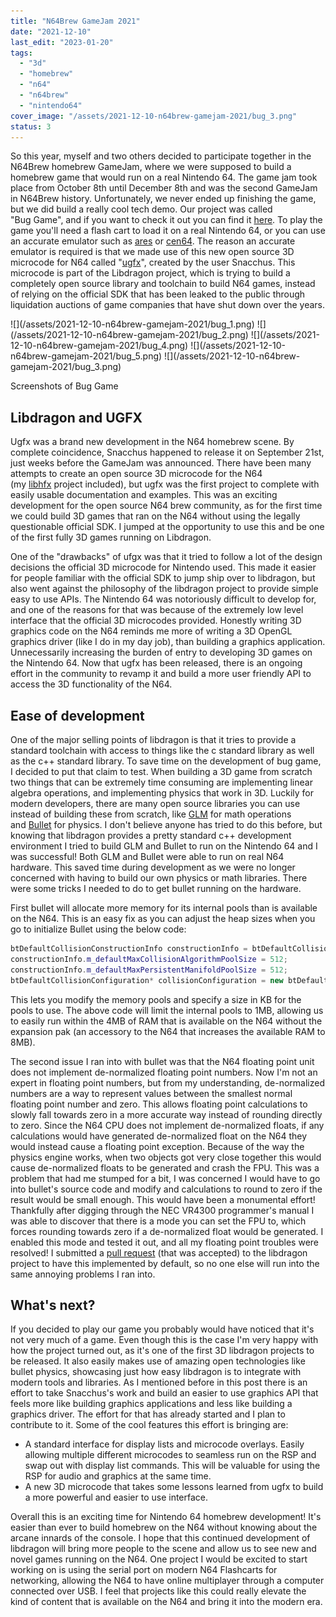 ```yaml
---
title: "N64Brew GameJam 2021"
date: "2021-12-10"
last_edit: "2023-01-20"
tags: 
  - "3d"
  - "homebrew"
  - "n64"
  - "n64brew"
  - "nintendo64"
cover_image: "/assets/2021-12-10-n64brew-gamejam-2021/bug_3.png"
status: 3
---
```


So this year, myself and two others decided to participate together in the N64Brew homebrew GameJam, where we were supposed to build a homebrew game that would run on a real Nintendo 64. The game jam took place from October 8th until December 8th and was the second GameJam in N64Brew history. Unfortunately, we never ended up finishing the game, but we did build a really cool tech demo. Our project was called "Bug Game", and if you want to check it out you can find it [here](https://hazematman.itch.io/bug-game). To play the game you'll need a flash cart to load it on a real Nintendo 64, or you can use an accurate emulator such as [ares](https://ares.dev/) or [cen64](https://github.com/n64dev/cen64). The reason an accurate emulator is required is that we made use of this new open source 3D microcode for N64 called "[ugfx](https://github.com/snacchus/libdragon/tree/ugfx)", created by the user Snacchus. This microcode is part of the Libdragon project, which is trying to build a completely open source library and toolchain to build N64 games, instead of relying on the official SDK that has been leaked to the public through liquidation auctions of game companies that have shut down over the years.

<div class="gallery">
![](/assets/2021-12-10-n64brew-gamejam-2021/bug_1.png)
![](/assets/2021-12-10-n64brew-gamejam-2021/bug_2.png)
![](/assets/2021-12-10-n64brew-gamejam-2021/bug_4.png)
![](/assets/2021-12-10-n64brew-gamejam-2021/bug_5.png)
![](/assets/2021-12-10-n64brew-gamejam-2021/bug_3.png)

Screenshots of Bug Game
</div>
    
## Libdragon and UGFX

Ugfx was a brand new development in the N64 homebrew scene. By complete coincidence, Snacchus happened to release it on September 21st, just weeks before the GameJam was announced. There have been many attempts to create an open source 3D microcode for the N64 (my [libhfx](https://github.com/Hazematman/libhfx) project included), but ugfx was the first project to complete with easily usable documentation and examples. This was an exciting development for the open source N64 brew community, as for the first time we could build 3D games that ran on the N64 without using the legally questionable official SDK. I jumped at the opportunity to use this and be one of the first fully 3D games running on Libdragon.

One of the "drawbacks" of ufgx was that it tried to follow a lot of the design decisions the official 3D microcode for Nintendo used. This made it easier for people familiar with the official SDK to jump ship over to libdragon, but also went against the philosophy of the libdragon project to provide simple easy to use APIs. The Nintendo 64 was notoriously difficult to develop for, and one of the reasons for that was because of the extremely low level interface that the official 3D microcodes provided. Honestly writing 3D graphics code on the N64 reminds me more of writing a 3D OpenGL graphics driver (like I do in my day job), than building a graphics application. Unnecessarily increasing the burden of entry to developing 3D games on the Nintendo 64. Now that ugfx has been released, there is an ongoing effort in the community to revamp it and build a more user friendly API to access the 3D functionality of the N64.

## Ease of development

One of the major selling points of libdragon is that it tries to provide a standard toolchain with access to things like the c standard library as well as the c++ standard library. To save time on the development of bug game, I decided to put that claim to test. When building a 3D game from scratch two things that can be extremely time consuming are implementing linear algebra operations, and implementing physics that work in 3D. Luckily for modern developers, there are many open source libraries you can use instead of building these from scratch, like [GLM](https://glm.g-truc.net/0.9.9/) for math operations and [Bullet](https://github.com/bulletphysics/bullet3) for physics. I don't believe anyone has tried to do this before, but knowing that libdragon provides a pretty standard c++ development environment I tried to build GLM and Bullet to run on the Nintendo 64 and I was successful! Both GLM and Bullet were able to run on real N64 hardware. This saved time during development as we were no longer concerned with having to build our own physics or math libraries. There were some tricks I needed to do to get bullet running on the hardware.

First bullet will allocate more memory for its internal pools than is available on the N64. This is an easy fix as you can adjust the heap sizes when you go to initialize Bullet using the below code:

```c++
btDefaultCollisionConstructionInfo constructionInfo = btDefaultCollisionConstructionInfo();
constructionInfo.m_defaultMaxCollisionAlgorithmPoolSize = 512;
constructionInfo.m_defaultMaxPersistentManifoldPoolSize = 512;
btDefaultCollisionConfiguration* collisionConfiguration = new btDefaultCollisionConfiguration(constructionInfo);
```

This lets you modify the memory pools and specify a size in KB for the pools to use. The above code will limit the internal pools to 1MB, allowing us to easily run within the 4MB of RAM that is available on the N64 without the expansion pak (an accessory to the N64 that increases the available RAM to 8MB).

The second issue I ran into with bullet was that the N64 floating point unit does not implement de-normalized floating point numbers. Now I'm not an expert in floating point numbers, but from my understanding, de-normalized numbers are a way to represent values between the smallest normal floating point number and zero. This allows floating point calculations to slowly fall towards zero in a more accurate way instead of rounding directly to zero. Since the N64 CPU does not implement de-normalized floats, if any calculations would have generated de-normalized float on the N64 they would instead cause a floating point exception. Because of the way the physics engine works, when two objects got very close together this would cause de-normalized floats to be generated and crash the FPU. This was a problem that had me stumped for a bit, I was concerned I would have to go into bullet's source code and modify and calculations to round to zero if the result would be small enough. This would have been a monumental effort! Thankfully after digging through the NEC VR4300 programmer's manual I was able to discover that there is a mode you can set the FPU to, which forces rounding towards zero if a de-normalized float would be generated. I enabled this mode and tested it out, and all my floating point troubles were resolved! I submitted a [pull request](https://github.com/DragonMinded/libdragon/pull/195) (that was accepted) to the libdragon project to have this implemented by default, so no one else will run into the same annoying problems I ran into.

## What's next?

If you decided to play our game you probably would have noticed that it's not very much of a game. Even though this is the case I'm very happy with how the project turned out, as it's one of the first 3D libdragon projects to be released. It also easily makes use of amazing open technologies like bullet physics, showcasing just how easy libdragon is to integrate with modern tools and libraries. As I mentioned before in this post there is an effort to take Snacchus's work and build an easier to use graphics API that feels more like building graphics applications and less like building a graphics driver. The effort for that has already started and I plan to contribute to it. Some of the cool features this effort is bringing are:

- A standard interface for display lists and microcode overlays. Easily allowing multiple different microcodes to seamless run on the RSP and swap out with display list commands. This will be valuable for using the RSP for audio and graphics at the same time.
- A new 3D microcode that takes some lessons learned from ugfx to build a more powerful and easier to use interface.

Overall this is an exciting time for Nintendo 64 homebrew development! It's easier than ever to build homebrew on the N64 without knowing about the arcane innards of the console. I hope that this continued development of libdragon will bring more people to the scene and allow us to see new and novel games running on the N64. One project I would be excited to start working on is using the serial port on modern N64 Flashcarts for networking, allowing the N64 to have online multiplayer through a computer connected over USB. I feel that projects like this could really elevate the kind of content that is available on the N64 and bring it into the modern era.
